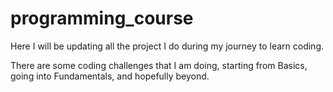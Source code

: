# programming_course
Here I will be updating all the project I do during my journey to learn coding.

There are some coding challenges that I am doing, starting from Basics, going into Fundamentals, and hopefully beyond.
